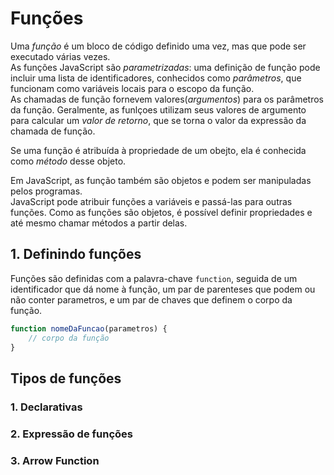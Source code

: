 # Funções

Uma _função_ é um bloco de código definido uma vez, mas que pode ser executado várias vezes.  
As funções JavaScript são _parametrizadas_: uma definição de função pode incluir uma lista de identificadores, conhecidos como _parâmetros_, que funcionam como variáveis locais para o escopo da função.  
As chamadas de função fornevem valores(_argumentos_) para os parâmetros da função. Geralmente, as funlçoes utilizam seus valores de argumento para calcular um _valor de retorno_, que se torna o valor da expressão da chamada de função.  
  
Se uma função é atribuída à propriedade de um obejto, ela é conhecida como _método_ desse objeto.  
  
Em JavaScript, as função também são objetos e podem ser manipuladas pelos programas.  
JavaScript pode atribuir funções a variáveis e passá-las para outras funções. Como as funções são objetos, é possível definir propriedades e até mesmo chamar métodos a partir delas.

## 1. Definindo funções
Funções são definidas com a palavra-chave `function`, seguida de um identificador que dá nome à função, um par de parenteses que podem ou não conter parametros, e um par de chaves que definem o corpo da função.
```js
function nomeDaFuncao(parametros) {
    // corpo da função
}
```

## Tipos de funções
### 1. Declarativas
### 2. Expressão de funções
### 3. Arrow Function